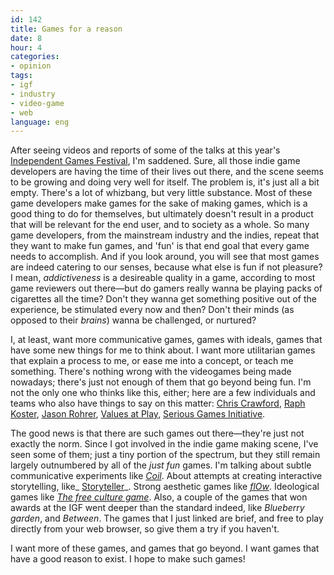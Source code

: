 ```yaml
---
id: 142
title: Games for a reason
date: 8
hour: 4
categories:
- opinion
tags:
- igf
- industry
- video-game
- web
language: eng
---
```


After seeing videos and reports of some of the talks at this year's [Independent Games Festival](http://www.igf.com/), I'm saddened. Sure, all those indie game developers are having the time of their lives out there, and the scene seems to be growing and doing very well for itself. The problem is, it's just all a bit empty. There's a lot of whizbang, but very little substance. Most of these game developers make games for the sake of making games, which is a good thing to do for themselves, but ultimately doesn't result in a product that will be relevant for the end user, and to society as a whole. So many game developers, from the mainstream industry and the indies, repeat that they want to make fun games, and 'fun' is that end goal that every game needs to accomplish. And if you look around, you will see that most games are indeed catering to our senses, because what else is fun if not pleasure? I mean, _addictiveness_ is a desireable quality in a game, according to most game reviewers out there—but do gamers really wanna be playing packs of cigarettes all the time? Don't they wanna get something positive out of the experience, be stimulated every now and then? Don't their minds (as opposed to their _brains_) wanna be challenged, or nurtured?

I, at least, want more communicative games, games with ideals, games that have some new things for me to think about. I want more utilitarian games that explain a process to me, or ease me into a concept, or teach me something. There's nothing wrong with the videogames being made nowadays; there's just not enough of them that go beyond being fun. I'm not the only one who thinks like this, either; here are a few individuals and teams who also have things to say on this matter: [Chris Crawford](http://www.erasmatazz.com/library/JCGD_Volume_6/Dragon_Speech.html), [Raph Koster](http://www.raphkoster.com/tag/serious-games/), [Jason Rohrer](http://northcountrynotes.org/jason-rohrer/arthouseGames/seedBlogs.php?action=display_post&post_id=jcr13_1165271677_0&show_author=1&show_date=1),  [Values at Play](http://www.valuesatplay.org/), [Serious Games Initiative](http://www.seriousgames.org/about2.html).

The good news is that there are such games out there—they're just not exactly the norm. Since I got involved in the indie game making scene, I've seen some of them; just a tiny portion of the spectrum, but they still remain largely outnumbered by all of the _just fun_ games. I'm talking about subtle communicative experiments like _[Coil](http://www.komix-games.com/game.php?game=Coil)_. About attempts at creating interactive storytelling, like_ [Storyteller](http://www.ludomancy.com/blog/2008/09/15/storyteller/)_. Strong aesthetic games like _[flOw](http://jenovachen.com/flowingames/implementations/flowing/core.html)_. Ideological games like _[The free culture game](http://www.molleindustria.org/freeculturegame-eng)_. Also, a couple of the games that won awards at the IGF went deeper than the standard indeed, like _Blueberry garden_, and _Between_. The games that I just linked are brief, and free to play directly from your web browser, so give them a try if you haven't.

I want more of these games, and games that go beyond. I want games that have a good reason to exist. I hope to make such games!
